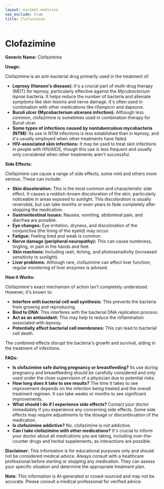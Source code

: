 ```yaml
---
layout: minimal-medicine
nav_exclude: true
title: Clofazimine
---
```


# Clofazimine

**Generic Name:** Clofazimine

**Usage:**

Clofazimine is an anti-bacterial drug primarily used in the treatment of:

* **Leprosy (Hansen's disease):** It's a crucial part of multi-drug therapy (MDT) for leprosy, particularly effective against the *Mycobacterium leprae* bacteria.  It helps reduce the number of bacteria and alleviate symptoms like skin lesions and nerve damage.  It's often used in combination with other medications like rifampicin and dapsone.
* **Buruli ulcer (Mycobacterium ulcerans infection):** Although less common, clofazimine is sometimes used in combination therapy for Buruli ulcer.
* **Some types of infections caused by nontuberculous mycobacteria (NTM):** Its use in NTM infections is less established than in leprosy, and it's usually employed when other treatments have failed.
* **HIV-associated skin infections:** It may be used to treat skin infections in people with HIV/AIDS, though this use is less frequent and usually only considered when other treatments aren't successful.


**Side Effects:**

Clofazimine can cause a range of side effects, some mild and others more serious.  These can include:

* **Skin discoloration:** This is the most common and characteristic side effect.  It causes a reddish-brown discoloration of the skin, particularly noticeable in areas exposed to sunlight. This discoloration is usually reversible, but can take months or even years to fade completely after stopping the medication.
* **Gastrointestinal issues:** Nausea, vomiting, abdominal pain, and diarrhea are possible.
* **Eye changes:** Eye irritation, dryness, and discoloration of the conjunctiva (the lining of the eyelid) may occur.
* **Fatigue:** Feeling tired and weak is common.
* **Nerve damage (peripheral neuropathy):** This can cause numbness, tingling, or pain in the hands and feet.
* **Skin reactions:**  Including rash, itching, and photosensitivity (increased sensitivity to sunlight).
* **Liver problems:** Although rare, clofazimine can affect liver function; regular monitoring of liver enzymes is advised.


**How it Works:**

Clofazimine's exact mechanism of action isn't completely understood. However, it's known to:

* **Interfere with bacterial cell wall synthesis:** This prevents the bacteria from growing and reproducing.
* **Bind to DNA:** This interferes with the bacterial DNA replication process.
* **Act as an antioxidant:** This may help to reduce the inflammation associated with leprosy.
* **Potentially affect bacterial cell membranes:** This can lead to bacterial cell death.

The combined effects disrupt the bacteria's growth and survival, aiding in the treatment of infections.

**FAQs:**

* **Is clofazimine safe during pregnancy or breastfeeding?**  Its use during pregnancy and breastfeeding should be carefully considered and only used under the close supervision of a physician due to potential risks.
* **How long does it take to see results?**  The time it takes to see improvement depends on the infection being treated and the overall treatment regimen.  It can take weeks or months to see significant improvements.
* **What should I do if I experience side effects?** Contact your doctor immediately if you experience any concerning side effects.  Some side effects may require adjustments to the dosage or discontinuation of the medication.
* **Is clofazimine addictive?** No, clofazimine is not addictive.
* **Can I take clofazimine with other medications?**  It's crucial to inform your doctor about all medications you are taking, including over-the-counter drugs and herbal supplements, as interactions are possible.


**Disclaimer:** This information is for educational purposes only and should not be considered medical advice.  Always consult with a healthcare professional before starting or stopping any medication.  They can assess your specific situation and determine the appropriate treatment plan.


**Note:** This information is AI-generated or crowd-sourced and may not be accurate. Please consult a medical professional for verified advice.